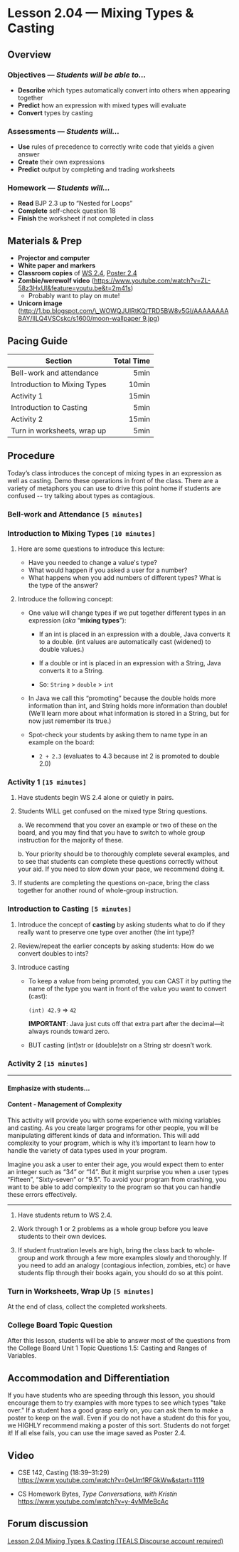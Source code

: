 Lesson 2.04 — Mixing Types & Casting
====================================================================================================

Overview
--------
### Objectives — _Students will be able to…_
- **Describe** which types automatically convert into others when appearing together
- **Predict** how an expression with mixed types will evaluate
- **Convert** types by casting

### Assessments — _Students will…_
- **Use** rules of precedence to correctly write code that yields a given answer
- **Create** their own expressions
- **Predict** output by completing and trading worksheets

### Homework — _Students will…_
- **Read** BJP 2.3 up to “Nested for Loops”
- **Complete** self-check question 18
- **Finish** the worksheet if not completed in class


Materials & Prep
----------------
- **Projector and computer**
- **White paper** **and** **markers**
- **Classroom copies** of [WS 2.4][], [Poster 2.4][]
- **Zombie/werewolf video** (<https://www.youtube.com/watch?v=ZL-58z3HxUI&feature=youtu.be&t=2m41s>)
  - Probably want to play on mute!
- **Unicorn image**
  ([http://1.bp.blogspot.com/\_WOWQJUlRtKQ/TRD5BW8v5GI/AAAAAAAABAY/llLQ4VSCskc/s1600/moon-wallpaper 9.jpg](http://1.bp.blogspot.com/_WOWQJUlRtKQ/TRD5BW8v5GI/AAAAAAAABAY/llLQ4VSCskc/s1600/moon-wallpaper%209.jpg))


Pacing Guide
------------
| Section                      | Total Time |
|------------------------------|-----------:|
| Bell-work and attendance     |       5min |
| Introduction to Mixing Types |      10min |
| Activity 1                   |      15min |
| Introduction to Casting      |       5min |
| Activity 2                   |      15min |
| Turn in worksheets, wrap up  |       5min |


Procedure
---------

Today’s class introduces the concept of mixing types in an expression as well as casting. Demo these 
operations in front of the class. There are a variety of metaphors you can use to drive this point 
home if students are confused -- try talking about types as contagious.

### Bell-work and Attendance `[5 minutes]`

### Introduction to Mixing Types `[10 minutes]`

1. Here are some questions to introduce this lecture:

   - Have you needed to change a value's type?
   - What would happen if you asked a user for a number?
   - What happens when you add numbers of different types? What is the type of the answer?

2. Introduce the following concept:

   - One value will change types if we put together different types in an expression (_aka_
     “**mixing types**”):

     - If an int is placed in an expression with a double, Java converts it to a double. 
       (int values are automatically cast (widened) to double values.)

     - If a double or int is placed in an expression with a String, Java converts it to a String.

     - So: `String` > `double` > `int`

   - In Java we call this “promoting” because the double holds more information than int, and String
     holds more information than double! (We’ll learn more about what information is stored in a
     String, but for now just remember its true.)

   - Spot-check your students by asking them to name type in an example on the board:

     - `2 + 2.3` (evaluates to 4.3 because int 2 is promoted to double 2.0)

### Activity 1 `[15 minutes]`

1. Have students begin WS 2.4 alone or quietly in pairs.

2. Students WILL get confused on the mixed type String questions.

   a. We recommend that you cover an example or two of these on the board, and you may find that you
      have to switch to whole group instruction for the majority of these.

   b. Your priority should be to thoroughly complete several examples, and to see that students can
      complete these questions correctly without your aid. If you need to slow down your pace, we recommend doing it.

3. If students are completing the questions on-pace, bring the class together for another round of
   whole-group instruction.

### Introduction to Casting `[5 minutes]`

1. Introduce the concept of **casting** by asking students what to do if they really want to
   preserve one type over another (the int type)?

2. Review/repeat the earlier concepts by asking students: How do we convert doubles to
   ints?

3. Introduce casting 

   - To keep a value from being promoted, you can CAST it by putting the name of the type you want 
     in front of the value you want to convert (cast):

     `(int) 42.9` ⇒ `42`

     **IMPORTANT**: Java just cuts off that extra part after the decimal—it always rounds toward
     zero.

   - BUT casting (int)str or (double)str on a String str doesn’t work.

### Activity 2 `[15 minutes]`

---

#### Emphasize with students...

#### Content - Management of Complexity

This activity will provide you with some experience with mixing variables and casting. As you create larger programs for other people, you will be manipulating different kinds of data and information. This will add complexity to your program, which is why it’s important to learn how to handle the variety of data types used in your program.

Imagine you ask a user to enter their age, you would expect them to enter an integer such as “34” or “14”. But it might surprise you when a user types “Fifteen”, “Sixty-seven” or “9.5”. To avoid your program from crashing, you want to be able to add complexity to the program so that you can handle these errors effectively. 

---

1. Have students return to WS 2.4.

2. Work through 1 or 2 problems as a whole group before you leave students to their own devices.

3. If student frustration levels are high, bring the class back to whole-group and work through a
   few more examples slowly and thoroughly. If you need to add an analogy (contagious infection, zombies, etc) or have students flip
   through their books again, you should do so at this point.

### Turn in Worksheets, Wrap Up `[5 minutes]`
At the end of class, collect the completed worksheets.

### College Board Topic Question
After this lesson, students will be able to answer most of the questions from the College Board Unit 1 Topic Questions 1.5: Casting and Ranges of Variables.

Accommodation and Differentiation
---------------------------------
If you have students who are speeding through this lesson, you should encourage them to try examples with more types
to see which types "take over." If a student has a good grasp early on, you can ask them to make a poster to keep on
the wall. Even if you do not have a student do this for you, we HIGHLY recommend making a poster of this sort.
Students do not forget it! If all else fails, you can use the image saved as Poster 2.4.

Video
-----
- CSE 142, Casting (18:39–31:29)<br>
  <https://www.youtube.com/watch?v=0eUm1RFGkWw&start=1119>

- CS Homework Bytes, _Type Conversations, with Kristin_<br>
  <https://www.youtube.com/watch?v=y-4vMMeBcAc>


Forum discussion
---------------------------
[Lesson 2.04 Mixing Types & Casting (TEALS Discourse account required)](http://forums.tealsk12.org/c/unit-2/2-04-mixing-types-casting)


[WS 2.4]:   https://raw.githubusercontent.com/TEALSK12/apcsa-public/master/curriculum/Unit2/WS%202.4.docx
[Poster 2.4]:    https://raw.githubusercontent.com/TEALSK12/apcsa-public/master/curriculum/Unit2/Poster%202.4.docx
